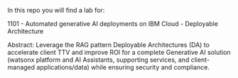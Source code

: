 In this repo you will find a lab for:

1101 - Automated generative AI deployments on IBM Cloud - Deployable Architecture

Abstract: Leverage the RAG pattern Deployable Architectures (DA) to accelerate client TTV and improve ROI for a complete Generative AI solution (watsonx platform and AI Assistants, supporting services, and client-managed applications/data) while ensuring security and compliance.

